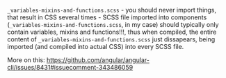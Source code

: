 `_variables-mixins-and-functions.scss` - you should never import things, that result in CSS several times - SCSS file imported into components (`_variables-mixins-and-functions.scss`, in my case) should typically only contain variables, mixins and functions!!!, thus when compiled, the entire content of `_variables-mixins-and-functions.scss` just dissapears, being imported (and compiled into actual CSS) into every SCSS file.

More on this: https://github.com/angular/angular-cli/issues/8431#issuecomment-343486059
